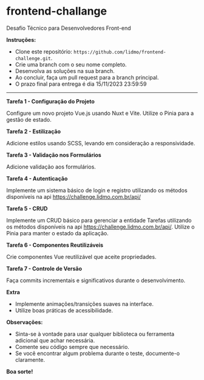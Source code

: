 # frontend-challange
Desafio Técnico para Desenvolvedores Front-end

**Instruções:**
- Clone este repositório: `https://github.com/lidmo/frontend-challenge.git`.
- Crie uma branch com o seu nome completo.
- Desenvolva as soluções na sua branch.
- Ao concluir, faça um pull request para a branch principal.
- O prazo final para entrega é dia 15/11/2023 23:59:59 

---

**Tarefa 1 - Configuração do Projeto**  

Configure um novo projeto Vue.js usando Nuxt e Vite. Utilize o Pinia para a gestão de estado.  

**Tarefa 2 - Estilização**  

Adicione estilos usando SCSS, levando em consideração a responsividade.  

**Tarefa 3 - Validação nos Formulários**  

Adicione validação aos formulários.  

**Tarefa 4 - Autenticação**  

Implemente um sistema básico de login e registro utilizando os métodos disponíveis na api https://challenge.lidmo.com.br/api/  

**Tarefa 5 - CRUD**  

Implemente um CRUD básico para gerenciar a entidade Tarefas utilizando os métodos disponíveis na api https://challenge.lidmo.com.br/api/. Utilize o Pinia para manter o estado da aplicação.  

**Tarefa 6 - Componentes Reutilizáveis**  

Crie componentes Vue reutilizável que aceite propriedades.  

**Tarefa 7 - Controle de Versão**  

Faça commits incrementais e significativos durante o desenvolvimento.

**Extra**  

- Implemente animações/transições suaves na interface.  
- Utilize boas práticas de acessibilidade.  

**Observações:**  
- Sinta-se à vontade para usar qualquer biblioteca ou ferramenta adicional que achar necessária.  
- Comente seu código sempre que necessário.  
- Se você encontrar algum problema durante o teste, documente-o claramente.  

**Boa sorte!**
